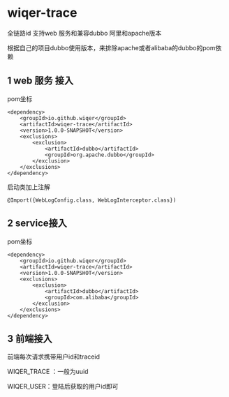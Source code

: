 # wiqer-trace
全链路id 支持web 服务和兼容dubbo 阿里和apache版本

根据自己的项目dubbo使用版本，来排除apache或者alibaba的dubbo的pom依赖

## 1 web 服务 接入

pom坐标

```
<dependency>
    <groupId>io.github.wiqer</groupId>
    <artifactId>wiqer-trace</artifactId>
    <version>1.0.0-SNAPSHOT</version>
    <exclusions>
        <exclusion>
            <artifactId>dubbo</artifactId>
            <groupId>org.apache.dubbo</groupId>
        </exclusion>
    </exclusions>
</dependency>
```

启动类加上注解
```
@Import({WebLogConfig.class, WebLogInterceptor.class})
```
## 2 service接入
pom坐标
```
<dependency>
    <groupId>io.github.wiqer</groupId>
    <artifactId>wiqer-trace</artifactId>
    <version>1.0.0-SNAPSHOT</version>
    <exclusions>
        <exclusion>
            <artifactId>dubbo</artifactId>
            <groupId>com.alibaba</groupId>
        </exclusion>
    </exclusions>
</dependency>
```
## 3 前端接入
前端每次请求携带用户id和traceid

WIQER_TRACE ：一般为uuid

WIQER_USER：登陆后获取的用户id即可
